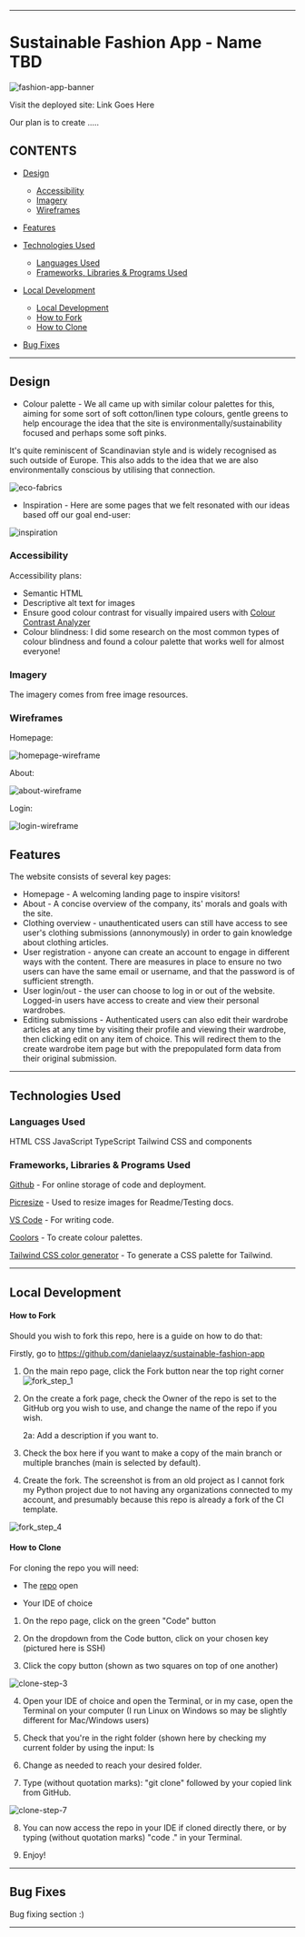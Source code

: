 ----------


# Sustainable Fashion App - Name TBD

![fashion-app-banner]()


Visit the deployed site: Link Goes Here

Our plan is to create .....


## CONTENTS

* [Design](#design)
	* [Accessibility](#accessibility)
  * [Imagery](#imagery)
  * [Wireframes](#wireframes)

* [Features](#features)

* [Technologies Used](#technologies-used)
	* [Languages Used](#languages-used)
	* [Frameworks, Libraries & Programs Used](#frameworks-libraries--programs-used)

* [Local Development](#local-development)
	* [Local Development](#local-development)
	* [How to Fork](#how-to-fork)
	* [How to Clone](#how-to-clone)


* [Bug Fixes](#bug-fixes)

- - -

## Design

* Colour palette - We all came up with similar colour palettes for this, aiming for some sort of soft cotton/linen type colours, gentle greens to help encourage the idea that the site is environmentally/sustainability focused and perhaps some soft pinks.

It's quite reminiscent of Scandinavian style and is widely recognised as such outside of Europe. This also adds to the idea that we are also environmentally conscious by utilising that connection.

![eco-fabrics](https://github.com/user-attachments/assets/5534efac-e432-42a0-9dd9-a28b58a06d86)


 * Inspiration - Here are some pages that we felt resonated with our ideas based off our goal end-user:

![inspiration](https://github.com/user-attachments/assets/27316d8b-b9eb-4e6f-aba4-5104cc6002f9)


### Accessibility

Accessibility plans:

* Semantic HTML
* Descriptive alt text for images
* Ensure good colour contrast for visually impaired users with [Colour Contrast Analyzer](https://www.tpgi.com/color-contrast-checker/)
* Colour blindness: I did some research on the most common types of colour blindness and found a colour palette that works well for almost everyone!

### Imagery

The imagery comes from free image resources.

### Wireframes

Homepage:

![homepage-wireframe](https://github.com/user-attachments/assets/e6f80fbd-b4df-49d9-ad02-87c32383644d)

About:

![about-wireframe](https://github.com/user-attachments/assets/b82b79b8-04a5-4f29-9d45-858f6469012a)

Login:

![login-wireframe](https://github.com/user-attachments/assets/c19e1ac1-ba47-4aac-be65-0bd4c16c9ffd)


## Features

The website consists of several key pages:

* Homepage - A welcoming landing page to inspire visitors!
* About - A concise overview of the company, its' morals and goals with the site.
* Clothing overview - unauthenticated users can still have access to see user's clothing submissions (annonymously) in order to gain knowledge about clothing articles.
* User registration - anyone can create an account to engage in different ways with the content. There are measures in place to ensure no two users can have the same email or username, and that the password is of sufficient strength.
* User login/out - the user can choose to log in or out of the website. Logged-in users have access to create and view their personal wardrobes.
* Editing submissions - Authenticated users can also edit their wardrobe articles at any time by visiting their profile and viewing their wardrobe, then clicking edit on any item of choice. This will redirect them to the create wardrobe item page but with the prepopulated form data from their original submission.


- - - 

## Technologies Used

### Languages Used
 
HTML
CSS
JavaScript
TypeScript
Tailwind CSS and components

### Frameworks, Libraries & Programs Used

[Github](https://github.com/) - For online storage of code and deployment.

[Picresize](https://picresize.com/) - Used to resize images for Readme/Testing docs.

[VS Code](https://code.visualstudio.com/) - For writing code.

[Coolors](https://coolors.co/) - To create colour palettes.

[Tailwind CSS color generator](https://uicolors.app/) - To generate a CSS palette for Tailwind.

- - -

## Local Development

#### How to Fork


Should you wish to fork this repo, here is a guide on how to do that:


Firstly, go to https://github.com/danielaayz/sustainable-fashion-app


1. On the main repo page, click the Fork button near the top right corner
![fork_step_1]()


2. On the create a fork page, check the Owner of the repo is set to the GitHub org you wish to use, and change the name of the repo if you wish.

	2a: Add a description if you want to.

3. Check the box here if you want to make a copy of the main branch or multiple branches (main is selected by default).

4. Create the fork. The screenshot is from an old project as I cannot fork my Python project due to not having any organizations connected to my account, and presumably because this repo is already a fork of the CI template.
 
 ![fork_step_4]()


#### How to Clone
  

For cloning the repo you will need:

* The [repo]() open
 

* Your IDE of choice

1. On the repo page, click on the green "Code" button

2. On the dropdown from the Code button, click on your chosen key (pictured here is SSH)

3. Click the copy button (shown as two squares on top of one another) 

![clone-step-3]()


4. Open your IDE of choice and open the Terminal, or in my case, open the Terminal on your computer (I run Linux on Windows so may be slightly different for Mac/Windows users)

5. Check that you're in the right folder (shown here by checking my current folder by using the input: ls

6. Change as needed to reach your desired folder.

7. Type (without quotation marks): "git clone" followed by your copied link from GitHub.
  
  ![clone-step-7]()

8. You can now access the repo in your IDE if cloned directly there, or by typing (without quotation marks) "code ." in your Terminal.

9. Enjoy! 

- - -

## Bug Fixes

Bug fixing section :)

- - -
